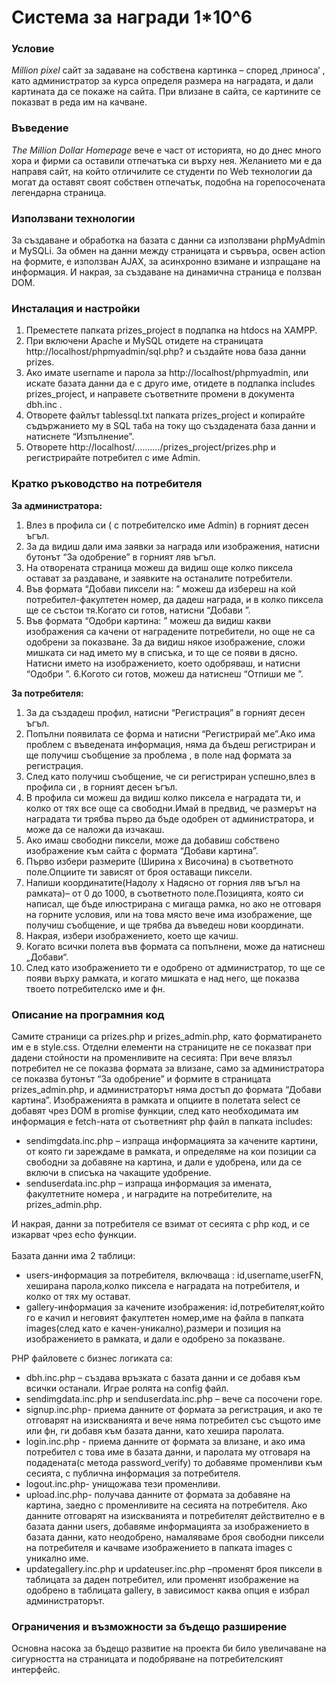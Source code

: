 # Система за награди 1*10^6

### Условие 
*Million pixel* сайт  за задаване на собствена картинка – според ‚приноса‘ , като администратор за курса определя размера на наградата, и дали картината да се покаже на сайта. При влизане в сайта, се картините се показват в реда им на качване.

### Въведение
*The Million Dollar Homepage* вече е част от историята, но до днес много хора и фирми са оставили отпечатъка си върху нея.  Желанието ми е да направя сайт, на който отличилите се студенти  по Web технологии да могат да оставят своят собствен отпечатък, подобна на горепосочената легендарна страница.

### Използвани технологии
За създаване и обработка на базата с данни са  използвани  phpMyAdmin  и MySQLi.
За обмен на данни между страницата и сървъра, освен action на формите, е използван AJAX, за асинхронно взимане и изпращане на информация. 
И накрая, за създаване на динамична страница е ползван DOM.

### Инсталация и настройки 
1. Преместете папката prizes_project в подпапка на htdocs на XAMPP.
2. При включени Apache и MySQL отидете на страницата http://localhost/phpmyadmin/sql.php?
и създайте нова база данни prizes.
3. Ако имате username и парола за http://localhost/phpmyadmin, или искате базата данни да е с друго име, отидете в подпапка   includes prizes_project, и направете съответните промени в документа dbh.inc .
4. Отворете файлът tablessql.txt папката prizes_project и копирайте съдържанието му в SQL таба на току що създадената база данни и натиснете “Изпълнение”.
5. Отворете http://localhost/........../prizes_project/prizes.php и регистрирайте потребител с име Admin. 

### Кратко ръководство на потребителя 
**За администратора:**<br>
1. Влез в профила си ( с потребителско име Admin) в горният десен ъгъл.
2. За да видиш дали има заявки за награда или изображения, натисни бутонът 
“За одобрение” в горният ляв ъгъл.
3. На отворената страница можеш да видиш още колко пиксела остават за раздаване, и  заявките на останалите потребители.
4. Във формата “Добави пиксели на: ” можеш да избереш на кой потребител-факултетен номер, да дадеш награда, и в колко пиксела ще се състои тя.Когато си готов, натисни “Добави ”.
5. Във формата “Одобри картина: ”  можеш да видиш какви изображения са качени от наградените потребители, но още не са одобрени за показване. За да видиш някое изображение, сложи мишката си над името му в списъка, и то ще се появи в дясно.
Натисни името на изображението, което одобряваш, и натисни “Одобри ”.
6.Когото си готов, можеш да натиснеш “Отпиши ме ”.<br>

**За потребителя:**<br>
1. За да създадеш профил,  натисни “Регистрация”  в горният десен ъгъл.
2. Попълни появилата се форма и натисни “Регистрирай ме”.Ако има проблем с въведената информация, няма да бъдеш регистриран и ще получиш съобщение за проблема , в поле над формата за регистрация.
3. След като получиш съобщение, че си регистриран успешно,влез в профила си , в горният десен ъгъл. 
4. В профила си  можеш да видиш  колко пиксела е наградата ти, и колко от тях все още са свободни.Имай в предвид, че размерът на наградата ти трябва първо да бъде одобрен от администратора, и може да се наложи да изчакаш.
5. Ако имаш свободни пиксели, може да добавиш собствено изображение към сайта с формата “Добави картина”.
6. Първо избери размерите (Ширина х Височина) в съответното поле.Опциите ти зависят от броя оставащи пиксели.
7. Напиши координатите(Надолу х Надясно от горния ляв ъгъл на рамката)– от 0 до 1000, в съответното поле.Позицията, която си написал, ще бъде илюстрирана с мигаща рамка, но ако не отговаря на горните условия, или на това място вече има изображение, ще получиш съобщение, и ще трябва да въведеш нови координати.
8. Накрая, избери изображението, което ще качиш.
9. Когато всички полета във формата са попълнени, може да натиснеш „Добави“.
10. След като изображението ти е одобрено от администратор, то ще се появи върху рамката, и  когато мишката е над него, ще показва твоето потребителско име и фн.

### Описание на програмния код 
Самите страници са prizes.php и prizes_admin.php, като форматирането им е в style.css.
Отделни елементи на страниците не се показват при дадени стойности на променливите на сесията: При вече влязъл  потребител не се показва формата за влизане, само за администратора се показва бутонът “За одобрение” и формите в страницата prizes_admin.php, и администраторът няма достъп до формата “Добави картина”.
Изображенията в рамката и опциите в полетата select се добавят чрез DOM в promise функции, след като необходимата им  информация е fetch-ната от съответният php файл  в папката includes:  
* sendimgdata.inc.php – изпраща информацията за качените картини, от която  ги зареждаме в рамката, и определяме на кои позиции са свободни за добавяне на картина, и дали е удобрена, или да се включи в списъка на чакащите удобрение. 
* senduserdata.inc.php – изпраща информация за имената, факултетните номера , и наградите на потребителите, на prizes_admin.php.

И накрая, данни за потребителя се взимат от сесията с php код, и се изкарват чрез echo функции.<br>
<br>
Базата данни има 2 таблици:
* users-информация за потребителя, включваща : id,username,userFN, хеширана парола,колко пиксела е наградата на потребителя, и колко от тях му остават.
* gallery-информация за качените изображения: id,потребителят,който го е качил и неговият факултетен номер,име на файла в папката images(след като е качен-уникално),размери и позиция на изображението в рамката, и дали е одобрено за показване.


PHP файловете с  бизнес логиката са: 
* dbh.inc.php – създава връзката с базата данни и се добавя към всички останали. Играе ролята на config файл.
* sendimgdata.inc.php  и  senduserdata.inc.php – вече са посочени горе.
* signup.inc.php- приема данните от формата за регистрация, и ако те отговарят на изискванията и вече няма потребител със същото име или фн, ги добавя към базата данни, като хешира паролата.
* login.inc.php - приема данните от формата за влизане, и ако има потребител с това име в базата данни, и паролата му отговаря на подадената(с метода password_verify) то добавяме променливи към сесията, с публична информация за потребителя.
* logout.inc.php- унищожава тези променливи.
* upload.inc.php- получава данните от формата за добавяне на картина, заедно с променливите на сесията на потребителя. Ако данните отговарят на изискванията и потребителят действително е в базата данни users,  добавяме информацията за изображението в базата данни, като неодобрено, намаляваме броя свободни пиксели на потребителя и качваме изображението в папката images с уникално име.
* updategallery.inc.php и updateuser.inc.php –променят броя пиксели в таблицата за даден потребител, или  променят изображение на одобрено в таблицата gallery, в зависимост каква опция е избрал администраторът.

### Ограничения и възможности за бъдещо разширение 
Основна насока за бъдещо развитие на проекта би било увеличаване на сигурността на страницата и подобряване на потребителският интерфейс.
